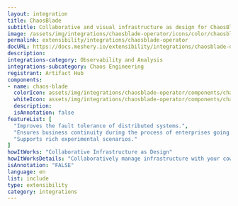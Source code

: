 ```yaml
---
layout: integration
title: ChaosBlade
subtitle: Collaborative and visual infrastructure as design for ChaosBlade
image: /assets/img/integrations/chaosblade-operator/icons/color/chaosblade-operator-color.svg
permalink: extensibility/integrations/chaosblade-operator
docURL: https://docs.meshery.io/extensibility/integrations/chaosblade-operator
description: 
integrations-category: Observability and Analysis
integrations-subcategory: Chaos Engineering
registrant: Artifact Hub
components: 
- name: chaos-blade
  colorIcon: assets/img/integrations/chaosblade-operator/components/chaos-blade/icons/color/chaos-blade-color.svg
  whiteIcon: assets/img/integrations/chaosblade-operator/components/chaos-blade/icons/white/chaos-blade-white.svg
  description: 
  isAnnotation: false
featureList: [
  "Improves the fault tolerance of distributed systems.",
  "Ensures business continuity during the process of enterprises going to cloud or moving to cloud native systems.",
  "Supports rich experimental scenarios."
]
howItWorks: "Collaborative Infrastructure as Design"
howItWorksDetails: "Collaboratively manage infrastructure with your coworkers synchronously sharing the same designs."
isAnnotation: "FALSE"
language: en
list: include
type: extensibility
category: integrations
---
```

